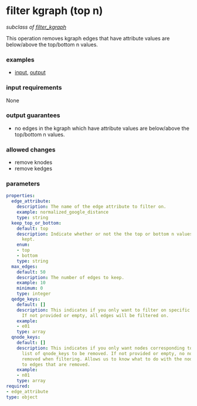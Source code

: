 # filter kgraph (top n)

_subclass of [filter_kgraph](./filter_kgraph.md)_

This operation removes kgraph edges that have attribute values are below/above the top/bottom n values.

### examples

- [input](../examples/fill_and_filter/messages/05_filtered_kgraph_stat_input.json), [output](../examples/fill_and_filter/messages/08_filtered_kgraph_top_n_output.json)

### input requirements

None

### output guarantees

- no edges in the kgraph which have attribute values are below/above the top/bottom n values.

### allowed changes

- remove knodes
- remove kedges

### parameters

```yaml
properties:
  edge_attribute:
    description: The name of the edge attribute to filter on.
    example: normalized_google_distance
    type: string
  keep_top_or_bottom:
    default: top
    description: Indicate whether or not the the top or bottom n values should be
      kept.
    enum:
    - top
    - bottom
    type: string
  max_edges:
    default: 50
    description: The number of edges to keep.
    example: 10
    minimum: 0
    type: integer
  qedge_keys:
    default: []
    description: This indicates if you only want to filter on specific edge_keys.
      If not provided or empty, all edges will be filtered on.
    example:
    - e01
    type: array
  qnode_keys:
    default: []
    description: This indicates if you only want nodes corresponding to a specific
      list of qnode_keys to be removed. If not provided or empty, no nodes will be
      removed when filtering. Allows us to know what to do with the nodes connected
      to edges that are removed.
    example:
    - n01
    type: array
required:
- edge_attribute
type: object
```
